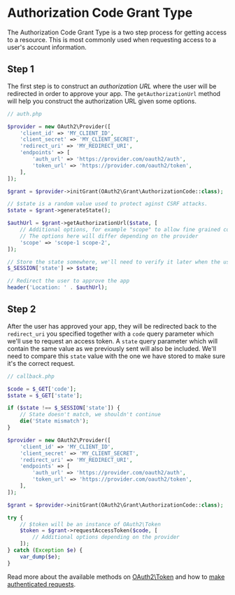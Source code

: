 # Authorization Code Grant Type
The Authorization Code Grant Type is a two step process for getting access to a resource. This is most commonly used when requesting access to a user's account information.

## Step 1
The first step is to construct an _authorization URL_ where the user will be redirected in order to approve your app. The `getAuthorizationUrl` method will help you construct the authorization URL given some options.

```php
// auth.php

$provider = new OAuth2\Provider([
    'client_id' => 'MY_CLIENT_ID',
    'client_secret' => 'MY_CLIENT_SECRET',
    'redirect_uri' => 'MY_REDIRECT_URI',
    'endpoints' => [
        'auth_url' => 'https://provider.com/oauth2/auth',
        'token_url' => 'https://provider.com/oauth2/token',
    ],
]);

$grant = $provider->initGrant(OAuth2\Grant\AuthorizationCode::class);

// $state is a random value used to protect aginst CSRF attacks.
$state = $grant->generateState();

$authUrl = $grant->getAuthorizationUrl($state, [
    // Additional options, for example "scope" to allow fine grained control of your app's permissions.
    // The options here will differ depending on the provider
    'scope' => 'scope-1 scope-2',
]);

// Store the state somewhere, we'll need to verify it later when the user is redirected back to our app
$_SESSION['state'] => $state;

// Redirect the user to approve the app
header('Location: ' . $authUrl);
```

## Step 2
After the user has approved your app, they will be redirected back to the `redirect_uri` you specified together with a `code` query parameter which we'll use to request an access token. A `state` query parameter which will contain the same value as we previously sent will also be included. We'll need to compare this `state` value with the one we have stored to make sure it's the correct request.

```php
// callback.php

$code = $_GET['code'];
$state = $_GET['state'];

if ($state !== $_SESSION['state']) {
    // State doesn't match, we shouldn't continue
    die('State mismatch');
}

$provider = new OAuth2\Provider([
    'client_id' => 'MY_CLIENT_ID',
    'client_secret' => 'MY_CLIENT_SECRET',
    'redirect_uri' => 'MY_REDIRECT_URI',
    'endpoints' => [
        'auth_url' => 'https://provider.com/oauth2/auth',
        'token_url' => 'https://provider.com/oauth2/token',
    ],
]);

$grant = $provider->initGrant(OAuth2\Grant\AuthorizationCode::class);

try {
    // $token will be an instance of OAuth2\Token
    $token = $grant->requestAccessToken($code, [
        // Additional options depending on the provider
    ]);
} catch (Exception $e) {
    var_dump($e);
}
```

Read more about the available methods on [OAuth2\Token](token.md) and how to [make authenticated requests](making-authenticated-requests.md).
